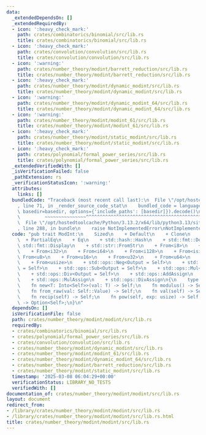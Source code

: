 ```yaml
---
data:
  _extendedDependsOn: []
  _extendedRequiredBy:
  - icon: ':heavy_check_mark:'
    path: crates/combinatorics/binomial/src/lib.rs
    title: crates/combinatorics/binomial/src/lib.rs
  - icon: ':heavy_check_mark:'
    path: crates/convolution/convolution/src/lib.rs
    title: crates/convolution/convolution/src/lib.rs
  - icon: ':warning:'
    path: crates/number_theory/modint/barrett_reduction/src/lib.rs
    title: crates/number_theory/modint/barrett_reduction/src/lib.rs
  - icon: ':heavy_check_mark:'
    path: crates/number_theory/modint/dynamic_modint/src/lib.rs
    title: crates/number_theory/modint/dynamic_modint/src/lib.rs
  - icon: ':warning:'
    path: crates/number_theory/modint/dynamic_modint_64/src/lib.rs
    title: crates/number_theory/modint/dynamic_modint_64/src/lib.rs
  - icon: ':warning:'
    path: crates/number_theory/modint/modint_61/src/lib.rs
    title: crates/number_theory/modint/modint_61/src/lib.rs
  - icon: ':heavy_check_mark:'
    path: crates/number_theory/modint/static_modint/src/lib.rs
    title: crates/number_theory/modint/static_modint/src/lib.rs
  - icon: ':heavy_check_mark:'
    path: crates/polynomial/formal_power_series/src/lib.rs
    title: crates/polynomial/formal_power_series/src/lib.rs
  _extendedVerifiedWith: []
  _isVerificationFailed: false
  _pathExtension: rs
  _verificationStatusIcon: ':warning:'
  attributes:
    links: []
  bundledCode: "Traceback (most recent call last):\n  File \"/opt/hostedtoolcache/Python/3.13.2/x64/lib/python3.13/site-packages/onlinejudge_verify/documentation/build.py\"\
    , line 71, in _render_source_code_stat\n    bundled_code = language.bundle(stat.path,\
    \ basedir=basedir, options={'include_paths': [basedir]}).decode()\n          \
    \         ~~~~~~~~~~~~~~~^^^^^^^^^^^^^^^^^^^^^^^^^^^^^^^^^^^^^^^^^^^^^^^^^^^^^^^^^^^^^^^^^^\n\
    \  File \"/opt/hostedtoolcache/Python/3.13.2/x64/lib/python3.13/site-packages/onlinejudge_verify/languages/rust.py\"\
    , line 288, in bundle\n    raise NotImplementedError\nNotImplementedError\n"
  code: "pub trait ModInt:\n    Sized\n    + Default\n    + Clone\n    + Copy\n  \
    \  + PartialEq\n    + Eq\n    + std::hash::Hash\n    + std::fmt::Debug\n    +\
    \ std::fmt::Display\n    + std::str::FromStr\n    + From<i8>\n    + From<i16>\n\
    \    + From<i32>\n    + From<i64>\n    + From<i128>\n    + From<isize>\n    +\
    \ From<u8>\n    + From<u16>\n    + From<u32>\n    + From<u64>\n    + From<u128>\n\
    \    + From<usize>\n    + std::ops::Neg<Output = Self>\n    + std::ops::Add<Output\
    \ = Self>\n    + std::ops::Sub<Output = Self>\n    + std::ops::Mul<Output = Self>\n\
    \    + std::ops::Div<Output = Self>\n    + std::ops::AddAssign\n    + std::ops::SubAssign\n\
    \    + std::ops::MulAssign\n    + std::ops::DivAssign\n{\n    type Value;\n\n\
    \    fn new<T: Into<Self>>(val: T) -> Self;\n    fn modulus() -> Self::Value;\n\
    \    fn from_raw(val: Self::Value) -> Self;\n    fn val(self) -> Self::Value;\n\
    \    fn recip(self) -> Self;\n    fn pow(self, exp: usize) -> Self;\n    fn sqrt(self)\
    \ -> Option<Self>;\n}\n"
  dependsOn: []
  isVerificationFile: false
  path: crates/number_theory/modint/modint/src/lib.rs
  requiredBy:
  - crates/combinatorics/binomial/src/lib.rs
  - crates/polynomial/formal_power_series/src/lib.rs
  - crates/convolution/convolution/src/lib.rs
  - crates/number_theory/modint/dynamic_modint/src/lib.rs
  - crates/number_theory/modint/modint_61/src/lib.rs
  - crates/number_theory/modint/dynamic_modint_64/src/lib.rs
  - crates/number_theory/modint/barrett_reduction/src/lib.rs
  - crates/number_theory/modint/static_modint/src/lib.rs
  timestamp: '2025-03-08 06:04:29+00:00'
  verificationStatus: LIBRARY_NO_TESTS
  verifiedWith: []
documentation_of: crates/number_theory/modint/modint/src/lib.rs
layout: document
redirect_from:
- /library/crates/number_theory/modint/modint/src/lib.rs
- /library/crates/number_theory/modint/modint/src/lib.rs.html
title: crates/number_theory/modint/modint/src/lib.rs
---
```

